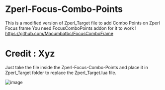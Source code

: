 # Zperl-Focus-Combo-Points
This is a modified version of Zperl_Target file to add Combo Points on Zperl Focus frame
You need FocusComboPoints addon for it to work !
https://github.com/Macumbatbc/FocusComboFrame

# Credit : Xyz

Just take the file inside the Zperl-Focus-Combo-Points and place it in Zperl_Target folder to replace the Zperl_Target.lua file.

![image](https://user-images.githubusercontent.com/85767653/152076274-76575879-bf76-46b4-afab-ee413bcd3357.png)
